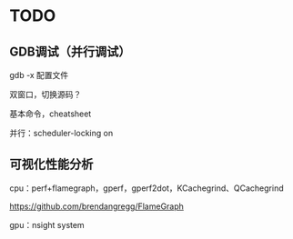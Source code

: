 # TODO

## GDB调试（并行调试）

gdb -x 配置文件

双窗口，切换源码？

基本命令，cheatsheet

并行：scheduler-locking on

## 可视化性能分析

cpu：perf+flamegraph，gperf，gperf2dot，KCachegrind、QCachegrind

https://github.com/brendangregg/FlameGraph

gpu：nsight system

